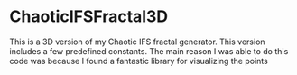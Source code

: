 # ChaoticIFSFractal3D
This is a 3D version of my Chaotic IFS fractal generator.  This version includes a few predefined constants. The main reason I was able to do this code was because I found a fantastic library for visualizing the points
